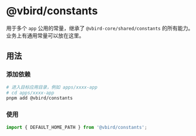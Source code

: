 # @vbird/constants

用于多个 `app` 公用的常量，继承了 `@vbird-core/shared/constants` 的所有能力。业务上有通用常量可以放在这里。

## 用法

### 添加依赖

```bash
# 进入目标应用目录，例如 apps/xxxx-app
# cd apps/xxxx-app
pnpm add @vbird/constants
```

### 使用

```ts
import { DEFAULT_HOME_PATH } from '@vbird/constants';
```
